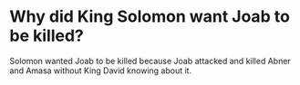 # Why did King Solomon want Joab to be killed?

Solomon wanted Joab to be killed because Joab attacked and killed Abner and Amasa without King David knowing about it.
